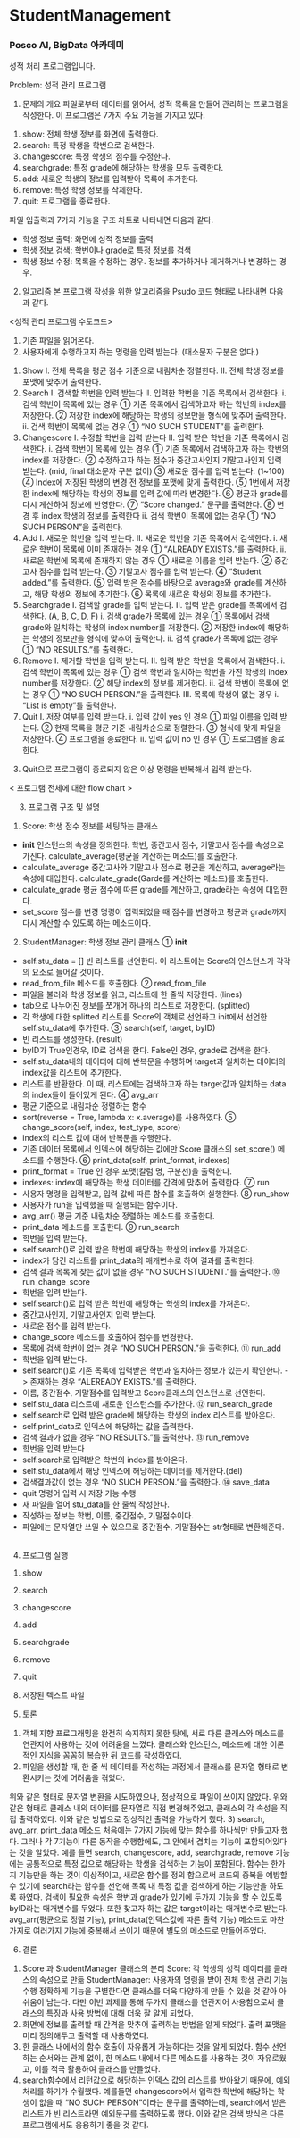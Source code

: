 # StudentManagement

### Posco AI, BigData 아카데미

성적 처리 프로그램입니다.


Problem: 성적 관리 프로그램
1.	문제의 개요
파일로부터 데이터를 읽어서, 성적 목록을 만들어 관리하는 프로그램을 작성한다.
이 프로그램은 7가지 주요 기능을 가지고 있다.
1)	show: 전체 학생 정보를 화면에 출력한다.
2)	search: 특정 학생을 학번으로 검색한다.
3)	changescore: 특정 학생의 점수를 수정한다.
4)	searchgrade: 특정 grade에 해당하는 학생을 모두 출력한다.
5)	add: 새로운 학생의 정보를 입력받아 목록에 추가한다.
6)	remove: 특정 학생 정보를 삭제한다.
7)	quit: 프로그램을 종료한다. 

파일 입출력과 7가지 기능을 구조 차트로 나타내면 다음과 같다.

-	학생 정보 출력: 화면에 성적 정보를 출력
-	학생 정보 검색: 학번이나 grade로 특정 정보를 검색
-	학생 정보 수정: 목록을 수정하는 경우. 정보를 추가하거나 제거하거나 변경하는 경우.
 
2.	알고리즘
본 프로그램 작성을 위한 알고리즘을 Psudo 코드 형태로 나타내면 다음과 같다.

<성적 관리 프로그램 수도코드>
1.	기존 파일을 읽어온다.
2.	사용자에게 수행하고자 하는 명령을 입력 받는다. (대소문자 구분은 없다.)
1)	Show
I.	전체 목록을 평균 점수 기준으로 내림차순 정렬한다.
II.	전체 학생 정보를 포맷에 맞추어 출력한다.
2)	Search
I.	검색할 학번을 입력 받는다
II.	입력한 학번을 기존 목록에서 검색한다.
i.	검색 학번이 목록에 있는 경우
①	기존 목록에서 검색하고자 하는 학번의 index를 저장한다.
②	저장한 index에 해당하는 학생의 정보만을 형식에 맞추어 출력한다.
ii.	검색 학번이 목록에 없는 경우
①	“NO SUCH STUDENT”를 출력한다.
3)	Changescore
I.	수정할 학번을 입력 받는다
II.	입력 받은 학번을 기존 목록에서 검색한다.
i.	검색 학번이 목록에 있는 경우
①	기존 목록에서 검색하고자 하는 학번의 index를 저장한다.
②	수정하고자 하는 점수가 중간고사인지 기말고사인지 입력 받는다. (mid, final 대소문자 구분 없이)
③	새로운 점수를 입력 받는다. (1~100)
④	Index에 저장된 학생의 변경 전 정보를 포맷에 맞게 출력한다.
⑤	1번에서 저장한 index에 해당하는 학생의 정보를 입력 값에 따라 변경한다.
⑥	평균과 grade를 다시 계산하여 정보에 반영한다.
⑦	“Score changed.” 문구를 출력한다.
⑧	변경 후 index 학생의 정보를 출력한다
ii.	검색 학번이 목록에 없는 경우
①	“NO SUCH PERSON”을 출력한다.
4)	Add
I.	새로운 학번을 입력 받는다.
II.	새로운 학번을 기존 목록에서 검색한다.
i.	새로운 학번이 목록에 이미 존재하는 경우
①	“ALREADY EXISTS.”를 출력한다.
ii.	새로운 학번에 목록에 존재하지 않는 경우
①	새로운 이름을 입력 받는다.
②	중간고사 점수를 입력 받는다.
③	기말고사 점수를 입력 받는다.
④	“Student added.”를 출력한다.
⑤	입력 받은 점수를 바탕으로 average와 grade를 계산하고, 해당 학생의 정보에 추가한다.
⑥	목록에 새로운 학생의 정보를 추가한다.
5)	Searchgrade
I.	검색할 grade를 입력 받는다.
II.	입력 받은 grade를 목록에서 검색한다. (A, B, C, D, F)
i.	검색 grade가 목록에 있는 경우
①	목록에서 검색grade와 일치하는 학생의 index number를 저장한다.
②	저장한 index에 해당하는 학생의 정보만을 형식에 맞추어 출력한다.
ii.	검색 grade가 목록에 없는 경우
①	“NO RESULTS.”를 출력한다.
6)	Remove
I.	제거할 학번을 입력 받는다.
II.	입력 받은 학번을 목록에서 검색한다.
i.	검색 학번이 목록에 있는 경우
①	검색 학번과 일치하는 학번을 가진 학생의 index number를 저장한다.
②	해당 index의 정보를 제거한다.
ii.	검색 학번이 목록에 없는 경우
①	“NO SUCH PERSON.”을 출력한다.
III.	목록에 학생이 없는 경우
i.	“List is empty”를 출력한다.
7)	Quit
I.	저장 여부를 입력 받는다.
i.	입력 값이 yes 인 경우
①	파일 이름을 입력 받는다.
②	현재 목록을 평균 기준 내림차순으로 정렬한다.
③	형식에 맞게 파일을 저장한다.
④	프로그램을 종료한다.
ii.	입력 값이 no 인 경우
①	프로그램을 종료한다.
3.	Quit으로 프로그램이 종료되지 않은 이상 명령을 반복해서 입력 받는다.

< 프로그램 전체에 대한 flow chart >
 
 
3.	프로그램 구조 및 설명
1)	Score: 학생 점수 정보를 세팅하는 클래스
-	__init__
인스턴스의 속성을 정의한다. 학번, 중간고사 점수, 기말고사 점수를 속성으로 가진다. calculate_average(평균을 계산하는 메소드)를 호출한다.
-	calculate_average
중간고사와 기말고사 점수로 평균을 계산하고, average라는 속성에 대입한다. calculate_grade(Garde를 계산하는 메소드)를 호출한다.
-	calculate_grade
평균 점수에 따른 grade를 계산하고, grade라는 속성에 대입한다.
-	set_score
점수를 변경 명령이 입력되었을 때 점수를 변경하고 평균과 grade까지 다시 계산할 수 있도록 하는 메소드이다.
2)	StudentManager: 학생 정보 관리 클래스
①	__init__
-	self.stu_data = [] 빈 리스트를 선언한다. 이 리스트에는 Score의 인스턴스가 각각의 요소로 들어갈 것이다.
-	read_from_file 메소드를 호출한다.
②	read_from_file
-	파일을 불러와 학생 정보를 읽고, 리스트에 한 줄씩 저장한다. (lines)
-	tab으로 나누어진 정보를 쪼개어 하나의 리스트로 저장한다. (splitted)
-	각 학생에 대한 splitted 리스트를 Score의 객체로 선언하고 init에서 선언한 self.stu_data에 추가한다.
③	search(self, target, byID)
-	빈 리스트를 생성한다. (result)
-	byID가 True인경우, ID로 검색을 한다. False인 경우, grade로 검색을 한다.
-	self.stu_data내의 데이터에 대해 반복문을 수행하며 target과 일치하는 데이터의 index값을 리스트에 추가한다.
-	리스트를 반환한다. 이 때, 리스트에는 검색하고자 하는 target값과 일치하는 data의 index들이 들어있게 된다.
④	avg_arr
-	평균 기준으로 내림차순 정렬하는 함수
-	sort(reverse = True, lambda x: x.average)를 사용하였다.
⑤	change_score(self, index, test_type, score)
-	index의 리스트 값에 대해 반복문을 수행한다.
-	기존 데이터 목록에서 인덱스에 해당하는 값에만 Score 클래스의 set_score() 메소드를 수행한다.
⑥	print_data(self, print_format, indexes)
-	print_format = True 인 경우 포맷(칼럼 명, 구분선)을 출력한다.
-	indexes: index에 해당하는 학생 데이터를 간격에 맞추어 출력한다.
⑦	run
-	사용자 명령을 입력받고, 입력 값에 따른 함수를 호출하여 실행한다.
⑧	run_show
-	사용자가 run을 입력했을 때 실행되는 함수이다.
-	avg_arr() 평균 기준 내림차순 정렬하는 메소드를 호출한다.
-	print_data 메소드를 호출한다.
⑨	run_search
-	학번을 입력 받는다.
-	self.search()로 입력 받은 학번에 해당하는 학생의 index를 가져온다.
-	index가 담긴 리스트를 print_data의 매개변수로 하여 결과를 출력한다.
-	검색 결과 목록에 찾는 값이 없을 경우 “NO SUCH STUDENT.”를 출력한다.
⑩	run_change_score
-	학번을 입력 받는다.
-	self.search()로 입력 받은 학번에 해당하는 학생의 index를 가져온다.
-	중간고사인지, 기말고사인지 입력 받는다.
-	새로운 점수를 입력 받는다.
-	change_score 메소드를 호출하여 점수를 변경한다.
-	목록에 검색 학번이 없는 경우 “NO SUCH PERSON.”을 출력한다.
⑪	run_add
-	학번을 입력 받는다.
-	self.search()로 기존 목록에 입력받은 학번과 일치하는 정보가 있는지 확인한다. -> 존재하는 경우 “ALEREADY  EXISTS.”를 출력한다.
-	이름, 중간점수, 기말점수를 입력받고 Score클래스의 인스턴스로 선언한다.
-	self.stu_data 리스트에 새로운 인스턴스를 추가한다.
⑫	run_search_grade
-	self.search로 입력 받은 grade에 해당하는 학생의 index 리스트를 받아온다.
-	self.print_data로 인덱스에 해당하는 값을 출력한다.
-	검색 결과가 없을 경우 “NO RESULTS.”를 출력한다.
⑬	run_remove
-	학번을 입력 받는다
-	self.search로 입력받은 학번의 index를 받아온다.
-	self.stu_data에서 해당 인덱스에 해당하는 데이터를 제거한다.(del)
-	검색결과값이 없는 경우 “NO SUCH PERSON.”을 출력한다.
⑭	save_data
-	quit 명령어 입력 시 저장 기능 수행
-	새 파일을 열어 stu_data를 한 줄씩 작성한다.
-	작성하는 정보는 학번, 이름, 중간점수, 기말점수이다.
-	파일에는 문자열만 쓰일 수 있으므로 중간점수, 기말점수는 str형태로 변환해준다.
 
4.	프로그램 실행
1)	show

2)	search

3)	changescore

4)	add

5)	searchgrade

6)	remove

7)	quit

8)	저장된 텍스트 파일
 
5.	토론
1)	객체 지향 프로그래밍을 완전히 숙지하지 못한 탓에, 서로 다른 클래스와 메소드를 연관지어 사용하는 것에 어려움을 느꼈다. 클래스와 인스턴스, 메소드에 대한 이론적인 지식을 꼼꼼히 복습한 뒤 코드를 작성하였다.
2)	파일을 생성할 때, 한 줄 씩 데이터를 작성하는 과정에서 클래스를 문자열 형태로 변환시키는 것에 어려움을 겪었다.

위와 같은 형태로 문자열 변환을 시도하였으나, 정상적으로 파일이 쓰이지 않았다.
위와 같은 형태로 클래스 내의 데이터를 문자열로 직접 변경해주었고, 클래스의 각 속성을 직접 출력하였다. 이와 같은 방법으로 정상적인 출력을 가능하게 했다.
3)	search, avg_arr, print_data 메소드
처음에는 7가지 기능에 맞는 함수를 하나씩만 만들고자 했다. 그러나 각 7기능이 다른 동작을 수행함에도, 그 안에서 겹치는 기능이 포함되어있다는 것을 알았다.
예를 들면 search, changescore, add, searchgrade, remove 기능에는 공통적으로 특정 값으로 해당하는 학생을 검색하는 기능이 포함된다. 함수는 한가지 기능만을 하는 것이 이상적이고, 새로운 함수를 정의 함으로써 코드의 중복을 예방할 수 있기에 search라는 함수를 선언해 목록 내 특정 값을 검색하게 하는 기능만을 하도록 하였다. 검색이 필요한 속성은 학번과 grade가 있기에 두가지 기능을 할 수 있도록 byID라는 매개변수를 두었다. 또한 찾고자 하는 값은 target이라는 매개변수로 받는다.
avg_arr(평균으로 정렬 기능), print_data(인덱스값에 따른 출력 기능) 메소드도 마찬가지로 여러가지 기능에 중복해서 쓰이기 때문에 별도의 메소드로 만들어주었다.

6.	결론
1)	Score 과 StudentManager 클래스의 분리
Score: 각 학생의 성적 데이터를 클래스의 속성으로 만듦
StudentManager: 사용자의 명령을 받아 전체 학생 관리 기능 수행
정확하게 기능을 구별한다면 클래스를 더욱 다양하게 만들 수 있을 것 같아 아쉬움이 남는다. 다만 이번 과제를 통해 두가지 클래스를 연관지어 사용함으로써 클래스의 특징과 사용 방법에 대해 더욱 잘 알게 되었다. 
2)	화면에 정보를 출력할 때 간격을 맞추어 출력하는 방법을 알게 되었다.
출력 포맷을 미리 정의해두고 출력할 때 사용하였다.
3)	한 클래스 내에서의 함수 호출이 자유롭게 가능하다는 것을 알게 되었다. 함수 선언하는 순서와는 관계 없이, 한 메소드 내에서 다른 메소드를 사용하는 것이 자유로웠고, 이를 적극 활용하여 클래스를 만들었다.
4)	search함수에서 리턴값으로 해당하는 인덱스 값의 리스트를 받아왔기 때문에, 예외 처리를 하기가 수월했다. 예를들면 changescore에서 입력한 학번에 해당하는 학생이 없을 때 “NO SUCH PERSON”이라는 문구를 출력하는데, search에서 받은 리스트가 빈 리스트라면 예외문구를 출력하도록 했다. 이와 같은 검색 방식은 다른 프로그램에서도 응용하기 좋을 것 같다.


